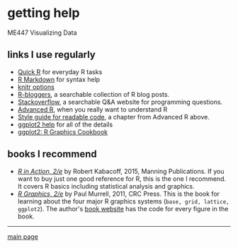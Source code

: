 
getting help
============

ME447 Visualizing Data

links I use regularly
---------------------

-   [Quick R](http://www.statmethods.net/) for everyday R tasks
-   [R Markdown](http://rmarkdown.rstudio.com/) for syntax help
-   [knitr options](http://yihui.name/knitr/options/)
-   [R-bloggers](https://www.r-bloggers.com/), a searchable collection of R blog posts.
-   [Stackoverflow](http://stackoverflow.com/questions/tagged/r), a searchable Q&A website for programming questions.
-   [Advanced R](http://adv-r.had.co.nz/), when you really want to understand R
-   [Style guide for readable code](http://adv-r.had.co.nz/Style.html), a chapter from Advanced R above.
-   [ggplot2 help](http://docs.ggplot2.org/current/index.html) for all of the details
-   [ggplot2: R Graphics Cookbook](http://www.cookbook-r.com/Graphs/)

books I recommend
-----------------

-   [*R in Action, 2/e*](https://www.manning.com/books/r-in-action-second-edition) by Robert Kabacoff, 2015, Manning Publications. If you want to buy just one good reference for R, this is the one I recommend. It covers R basics including statistical analysis and graphics.
-   [*R Graphics, 2/e*](https://www.crcpress.com/R-Graphics-Second-Edition/Murrell/p/book/9781439831762) by Paul Murrell, 2011, CRC Press. This is the book for learning about the four major R graphics systems (`base, grid, lattice, ggplot2`). The author's [book website](https://www.stat.auckland.ac.nz/~paul/RG2e/) has the code for every figure in the book.

------------------------------------------------------------------------

[main page](../README.md)
